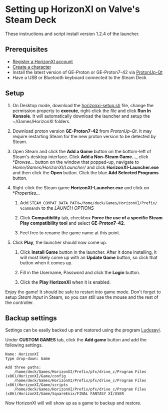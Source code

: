 # Setting up HorizonXI on Valve's Steam Deck

These instructions and script install version 1.2.4 of the launcher.

## Prerequisites

* [Register a HorizonXI account](https://horizonxi.com/register)
* [Create a character](https://horizonxi.com/account)
* Install the latest version of GE-Proton or GE-Proton7-42 via [ProtonUp-Qt](https://flathub.org/apps/net.davidotek.pupgui2)
* Have a USB or Bluetooth keyboard connected to the Steam Deck

## Setup

1. On Desktop mode, download the [horizonxi-setup.sh](./horizonxi-setup.sh) file, change the permission property to **execute**, right-click the file and click **Run In Konsole**. It will automatically download the launcher and setup the ~/Games/HorizonXI folders.

1. Download proton version **GE-Proton7-42** from *ProtonUp-Qt*. It may require restarting Steam for the new proton version to be detected by Steam.

1. Open Steam and click the **Add a Game** button on the bottom-left of Steam's desktop interface. Click **Add a Non-Steam Game...**, click **Browse...* button on the window that popped-up, navigate to *Home/Games/HorizonXI/Launcher/* and click **HorizonXI-Launcher.exe** and then click the **Open** button. Click the blue **Add Selected Programs** button.

1. Right-click the Steam game **HorizonXI-Launcher.exe** and click on **Properties...*

    1. Add `STEAM_COMPAT_DATA_PATH=/home/deck/Games/HorizonXI/Prefix/ %command%` to the *LAUNCH OPTIONS*

    1. Click **Compatibility** tab, checkbox **Force the use of a specific Steam Play compatibility tool** and select **GE-Proton7-42**.

    1. Feel free to rename the game name at this point.

1. Click **Play**, the launcher should now come up.

    1. Click **Install Game** button in the launcher. After it done installing, it will most likely come up with an **Update Game** button, so click that button when it comes up.

    1. Fill in the Username, Password and click the **Login** button.

    1. Click the **Play HorizonXI** when it is enabled.

Enjoy the game! It should be safe to restart into game mode. Don't forget to setup *Steam Input* in Steam, so you can still use the mouse and the rest of the controller.

## Backup settings

Settings can be easily backed up and restored using the program [Ludusavi](https://flathub.org/apps/com.github.mtkennerly.ludusavi).

Under **CUSTOM GAMES** tab, click the **Add game** button and add the following settings.
```
Name: HorizonXI
Type drop-down: Game

Add three paths:
    /home/deck/Games/HorizonXI/Prefix/pfx/drive_c/Program Files (x86)/HorizonXI/Game/config
    /home/deck/Games/HorizonXI/Prefix/pfx/drive_c/Program Files (x86)/HorizonXI/Game/scripts
    /home/deck/Games/HorizonXI/Prefix/pfx/drive_c/Program Files (x86)/HorizonXI/Game/SquareEnix/FINAL FANTASY XI/USER
```

Now HorizonXI will will show up as a game to backup and restore.
